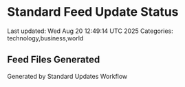 # Standard Feed Update Status
Last updated: Wed Aug 20 12:49:14 UTC 2025
Categories: technology,business,world

## Feed Files Generated

Generated by Standard Updates Workflow
